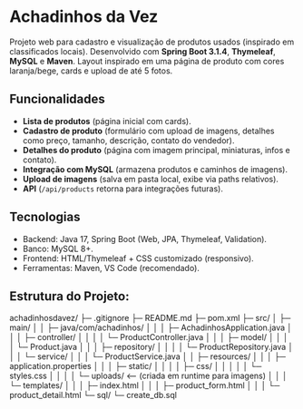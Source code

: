 # Achadinhos da Vez

Projeto web para cadastro e visualização de produtos usados (inspirado em classificados locais). Desenvolvido com **Spring Boot 3.1.4**, **Thymeleaf**, **MySQL** e **Maven**. Layout inspirado em uma página de produto com cores laranja/bege, cards e upload de até 5 fotos.

## Funcionalidades
- **Lista de produtos** (página inicial com cards).
- **Cadastro de produto** (formulário com upload de imagens, detalhes como preço, tamanho, descrição, contato do vendedor).
- **Detalhes do produto** (página com imagem principal, miniaturas, infos e contato).
- **Integração com MySQL** (armazena produtos e caminhos de imagens).
- **Upload de imagens** (salva em pasta local, exibe via paths relativos).
- **API** (`/api/products` retorna para integrações futuras).

## Tecnologias
- Backend: Java 17, Spring Boot (Web, JPA, Thymeleaf, Validation).
- Banco: MySQL 8+.
- Frontend: HTML/Thymeleaf + CSS customizado (responsivo).
- Ferramentas: Maven, VS Code (recomendado).

## Estrutura do Projeto:

achadinhosdavez/
├─ .gitignore
├─ README.md
├─ pom.xml
├─ src/
│ ├─ main/
│ │ ├─ java/com/achadinhos/
│ │ │ ├─ AchadinhosApplication.java
│ │ │ ├─ controller/
│ │ │ │ └─ ProductController.java
│ │ │ ├─ model/
│ │ │ │ └─ Product.java
│ │ │ ├─ repository/
│ │ │ │ └─ ProductRepository.java
│ │ │ └─ service/
│ │ │ └─ ProductService.java
│ │ ├─ resources/
│ │ │ ├─ application.properties
│ │ │ ├─ static/
│ │ │ │ ├─ css/
│ │ │ │ │ └─ styles.css
│ │ │ │ └─ uploads/ <-- (criada em runtime para imagens)
│ │ │ └─ templates/
│ │ │ ├─ index.html
│ │ │ ├─ product_form.html
│ │ │ └─ product_detail.html
└─ sql/
└─ create_db.sql